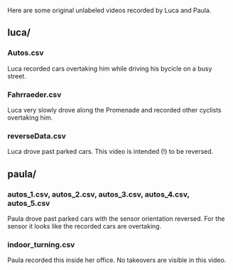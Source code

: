 Here are some original unlabeled videos recorded by Luca and Paula.

## luca/
### Autos.csv
Luca recorded cars overtaking him while driving his bycicle on a busy street.

### Fahrraeder.csv
Luca very slowly drove along the Promenade and recorded other cyclists overtaking him.

### reverseData.csv
Luca drove past parked cars. This video is intended (!) to be reversed.

## paula/
### autos_1.csv, autos_2.csv, autos_3.csv, autos_4.csv, autos_5.csv
Paula drove past parked cars with the sensor orientation reversed. For the sensor it looks like the recorded cars are overtaking.

### indoor_turning.csv
Paula recorded this inside her office. No takeovers are visible in this video.
